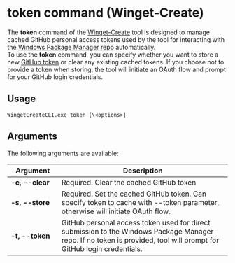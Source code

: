 # token command (Winget-Create)

The **token** command of the [Winget-Create](../README.md) tool is designed to manage cached GitHub personal access tokens used by the tool for interacting with the [Windows Package Manager repo](https://docs.microsoft.com/en-us/windows/package-manager/) automatically.  
To use the **token** command, you can specify whether you want to store a new [GitHub token](https://docs.github.com/en/github/authenticating-to-github/creating-a-personal-access-token) or clear any existing cached tokens. If you choose not to provide a token when storing, the tool will initiate an OAuth flow and prompt for your GitHub login credentials.

## Usage

`WingetCreateCLI.exe token [\<options>]`

## Arguments

The following arguments are available:

| <div style="width:100px">Argument</div>| Description |
|----------------  |-------------|
| **-c, --clear**  | Required. Clear the cached GitHub token
| **-s, --store**  | Required. Set the cached GitHub token. Can specify token to cache with --token parameter, otherwise will initiate OAuth flow.
| **-t, --token**   | GitHub personal access token used for direct submission to the Windows Package Manager repo. If no token is provided, tool will prompt for GitHub login credentials.